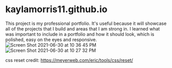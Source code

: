 # kaylamorris11.github.io
This project is my professional portfolio.
It's useful because it will showcase all of the projects that I build and areas that I am strong in.
I learned what was important to include in a portfolio and how it should look, which is polished, easy on the eyes and responsive.![Screen Shot 2021-06-30 at 10 36 45 PM](https://user-images.githubusercontent.com/78561316/125927674-68fa9c98-ce84-467d-adf0-167cde2d42b0.png)
![Screen Shot 2021-06-30 at 10 27 32 PM](https://user-images.githubusercontent.com/78561316/125927681-f15953cb-6529-4443-b7a2-9f2a8fffd319.png)




css reset credit: https://meyerweb.com/eric/tools/css/reset/
